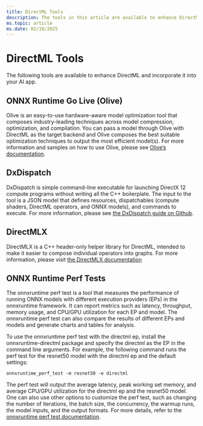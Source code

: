 ```yaml
---
title: DirectML Tools
description: The tools in this article are available to enhance DirectML and incorporate it into your AI app.
ms.topic: article
ms.date: 02/10/2025
---
```


# DirectML Tools 

The following tools are available to enhance DirectML and incorporate it into your AI app.

## ONNX Runtime Go Live (Olive) 

Olive is an easy-to-use hardware-aware model optimization tool that composes industry-leading techniques across model compression, optimization, and compilation. You can pass a model through Olive with DirectML as the target backend and Olive composes the best suitable optimization techniques to output the most efficient model(s). For more information and samples on how to use Olive, please see [Olive’s documentation](https://microsoft.github.io/Olive/).

## DxDispatch 

DxDispatch is simple command-line executable for launching DirectX 12 compute programs without writing all the C++ boilerplate. The input to the tool is a JSON model that defines resources, dispatchables (compute shaders, DirectML operators, and ONNX models), and commands to execute. For more information, please see [the DxDispatch guide on Github](https://github.com/microsoft/DirectML/blob/master/DxDispatch/doc/Guide.md).

## DirectMLX 

DirectMLX is a C++ header-only helper library for DirectML, intended to make it easier to compose individual operators into graphs. For more information, please visit [the DirectMLX documentation](dml-directmlx.md)

## ONNX Runtime Perf Tests 

The onnxruntime perf test is a tool that measures the performance of running ONNX models with different execution providers (EPs) in the onnxruntime framework. It can report metrics such as latency, throughput, memory usage, and CPU/GPU utilization for each EP and model. The onnxruntime perf test can also compare the results of different EPs and models and generate charts and tables for analysis. 

To use the onnxruntime perf test with the directml ep, install the onnxruntime-directml package and specify the directml as the EP in the command line arguments. For example, the following command runs the perf test for the resnet50 model with the directml ep and the default settings: 

```
onnxruntime_perf_test -m resnet50 -e directml
```

The perf test will output the average latency, peak working set memory, and average CPU/GPU utilization for the directml ep and the resnet50 model. One can also use other options to customize the perf test, such as changing the number of iterations, the batch size, the concurrency, the warmup runs, the model inputs, and the output formats. For more details, refer to the [onnxruntime perf test documentation](https://onnxruntime.ai/docs/performance/tune-performance/profiling-tools.html).